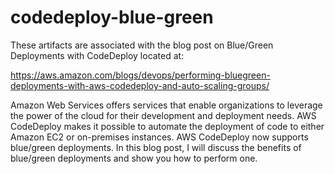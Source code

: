 # codedeploy-blue-green
These artifacts are associated with the blog post on Blue/Green Deployments with CodeDeploy located at:

https://aws.amazon.com/blogs/devops/performing-bluegreen-deployments-with-aws-codedeploy-and-auto-scaling-groups/

Amazon Web Services offers services that enable organizations to leverage the power of the cloud for their development and deployment needs. AWS CodeDeploy makes it possible to automate the deployment of code to either Amazon EC2 or on-premises instances. AWS CodeDeploy now supports blue/green deployments. In this blog post, I will discuss the benefits of blue/green deployments and show you how to perform one.